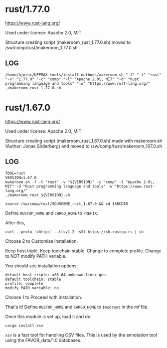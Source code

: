 rust/1.77.0
========================

<https://www.rust-lang.org/>

Used under license:
Apache 2.0\, MIT


Structure creating script (makeroom_rust_1.77.0.sh) moved to /sw/comp/rust/makeroom_1.77.0.sh

LOG
---

    /home/bjornc/UPPMAX-tools/install-methods/makeroom.sh "-f" "-t" "rust" "-v" "1.77.0" "-c" "comp" "-l" "Apache 2.0\, MIT" "-d" "Rust programming language and tools" "-w" "https://www.rust-lang.org/"
    ./makeroom_rust_1.77.0.sh
rust/1.67.0
===========

<https://www.rust-lang.org/>

Used under license:
Apache 2.0, MIT

Structure creating script (makeroom_rust_1.67.0.sh) made with makeroom.sh (Author: Jonas Söderberg) and moved to /sw/comp/rust/makeroom_167.0.sh

LOG
---

    TOOL=rust
    VERSION=1.67.0
    makeroom.sh -f -t "rust" -v "${VERSION}" -c "comp" -l "Apache 2.0\, MIT" -d "Rust programming language and tools" -w "https://www.rust-lang.org/"
    ./makeroom_rust_${VERSION}.sh

    source /sw/comp/rust/SOURCEME_rust_1.67.0 && cd $SRCDIR

Define `RUSTUP_HOME` and `CARGO_HOME` to `PREFIX`.

After this,

    curl --proto '=https' --tlsv1.2 -sSf https://sh.rustup.rs | sh


Choose 2 to Customize installation.

Keep host triple.
Keep toolchain stable.
Change to complete profile.
Change to NOT modify PATH variable.

You should see installation options:


    default host triple: x86_64-unknown-linux-gnu
    default toolchain: stable
    profile: complete
    modify PATH variable: no


Choose 1 to Proceed with installation.

That's it!  Define `RUSTUP_HOME` and `CARGO_HOME` to `$modroot` in the mf file.

Once this module is set up, load it and do

    cargo install xsv

`xsv` is a fast tool for handling CSV files. This is used by the annotation
tool using the FAVOR_data/1.0 databases.
